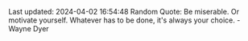 Last updated: 2024-04-02 16:54:48
Random Quote: Be miserable. Or motivate yourself. Whatever has to be done, it's always your choice. - Wayne Dyer